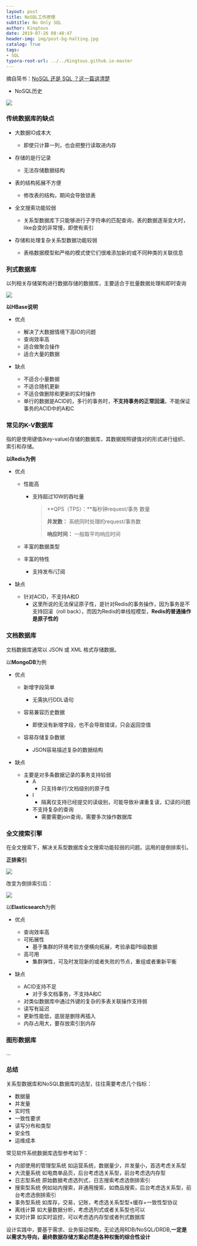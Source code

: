 ```yaml
---
layout: post
title: NoSQL工作原理
subtitle: No Only SQL
author: Kingtous
date: 2019-07-26 08:48:47
header-img: img/post-bg-halting.jpg
catalog: True
tags:
- SQL
typora-root-url: ../../Kingtous.github.io-master
---
```


摘自简书：[NoSQL 还是 SQL ？这一篇讲清楚](https://www.jianshu.com/p/296bacba3510)

- NoSQL历史

![](/img/unsorted/1000.png)



### 传统数据库的缺点

- 大数据IO成本大
  - 即使只计算一列，也会把整行读取进内存

- 存储的是行记录
  - 无法存储数据结构

- 表的结构拓展不方便
  - 修改表的结构，期间会导致锁表

- 全文搜索功能较弱
  - 关系型数据库下只能够进行子字符串的匹配查询，表的数据逐渐变大时，like会变的非常慢，即使有索引

- 存储和处理复杂关系型数据功能较弱
  - 表格数据模型和严格的模式使它们很难添加新的或不同种类的关联信息



### 列式数据库

以列相关存储架构进行数据存储的数据库，主要适合于批量数据处理和即时查询

![](/img/unsorted/1000.jpeg)

**以HBase说明**

- 优点
  - 解决了大数据情境下高IO的问题
  - 查询效率高
  - 适合做聚合操作
  - 适合大量的数据

- 缺点
  - 不适合小量数据
  - 不适合随机更新
  - 不适合做删除和更新的实时操作
  - 单行的数据是ACID的，多行的事务时，**不支持事务的正常回滚**。不能保证事务的ACID中的A和C

### 常见的K-V数据库

指的是使用键值(key-value)存储的数据库，其数据按照键值对的形式进行组织、索引和存储。

**以Redis为例**

- 优点

  - 性能高

    - 支持超过10W的吞吐量

      >  **QPS（TPS）：**每秒钟request/事务 数量
      >
      > **并发数：** 系统同时处理的request/事务数
      >
      > **响应时间：**  一般取平均响应时间

  - 丰富的数据类型

  - 丰富的特性

    - 支持发布/订阅

- 缺点
  - 针对ACID，不支持A和D
    - 这里所说的无法保证原子性，是针对Redis的事务操作，因为事务是不支持回滚（roll back），而因为Redis的单线程模型，**Redis的普通操作是原子性的**

### 文档数据库

文档数据库通常以 JSON 或 XML 格式存储数据。

以**MongoDB**为例

- 优点

  - 新增字段简单
    - 无需执行DDL语句

  - 容易兼容历史数据
    - 即使没有新增字段，也不会导致错误，只会返回空值

  - 容易存储复杂数据
    - JSON容易描述复杂的数据结构

- 缺点
  - 主要是对多条数据记录的事务支持较弱
    - A
      - 只支持单行/文档级别的原子性
    - I
      - 隔离仅支持已经提交的读级别，可能导致补课重复读，幻读的问题
    - 不支持复杂的查询
      - 需要需要join查询，需要多次操作数据库

### 全文搜索引擎

在全文搜索下，解决关系型数据库全文搜索功能较弱的问题。运用的是倒排索引。

**正排索引**

![](/img/unsorted/1000-20190726091340949.png)

改变为倒排索引后：

![](/img/unsorted/756.png)

以**Elasticsearch**为例

- 优点
  - 查询效率高
  - 可拓展性
    - 基于集群的环境考验方便横向拓展，考验承载PB级数据
  - 高可用
    - 集群弹性，可及时发现新的或者失败的节点，重组或者重新平衡

- 缺点
  - ACID支持不足
    - 对于多文档事务，不支持A和C
  - 对类似数据库中通过外键的复杂的多表关联操作支持弱
  - 读写有延迟
  - 更新性能低，底层是删除再插入
  - 内存占用大，要存放索引到内存

### 图形数据库

...



### 总结

关系型数据库和NoSQL数据库的选型，往往需要考虑几个指标：

- 数据量
- 并发量
- 实时性
- 一致性要求
- 读写分布和类型
- 安全性
- 运维成本

常见软件系统数据库选型参考如下：

- 内部使用的管理型系统
  如运营系统，数据量少，并发量小，首选考虑关系型
- 大流量系统
  如电商单品页，后台考虑选关系型，前台考虑选内存型
- 日志型系统
  原始数据考虑选列式，日志搜索考虑选倒排索引
- 搜索型系统
  例如站内搜索，非通用搜索，如商品搜索，后台考虑选关系型，前台考虑选倒排索引
- 事务型系统
  如库存，交易，记账，考虑选关系型型+缓存+一致性型协议
- 离线计算
  如大量数据分析，考虑选列式或者关系型也可以
- 实时计算
  如实时监控，可以考虑选内存型或者列式数据库

设计实践中，要基于需求、业务驱动架构，无论选用RDB/NoSQL/DRDB,**一定是以需求为导向，最终数据存储方案必然是各种权衡的综合性设计**